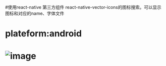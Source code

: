 
#使用react-native 第三方组件 react-native-vector-icons的图标搜索。可以显示图标和对应的name、字体文件
# plateform:android 
# ![image](https://github.com/nota-coder/react-native-IconSearch/blob/master/js/so.png)

